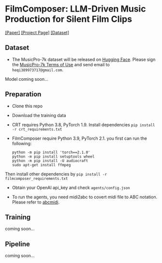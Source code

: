 # FilmComposer: LLM-Driven Music Production for Silent Film Clips

[[Paper]](https://arxiv.org/abs/2503.08147) [[Project Page]](https://apple-jun.github.io/FilmComposer.github.io/) [[Dataset]](https://huggingface.co/datasets/apple-jun/MusicPro-7k)

## Dataset
* The MusicPro-7k dataset will be released on [Hugging Face](https://huggingface.co/datasets/apple-jun/MusicPro-7k). Please sign the [MusicPro-7k Terms of Use](MusicPro-7k_Terms_of_Use.pdf) and send email to `heqi389973717@gmail.com`.

Model coming soon...

## Preparation

* Clone this repo

* Download the training data

* CRT requires Python 3.8, PyTorch 1.9. Install dependencies `pip install -r crt_requirements.txt`

* FilmComposer require Python 3.9, PyTorch 2.1. you first can run the following:
    ```shell
    python -m pip install 'torch==2.1.0'
    python -m pip install setuptools wheel
    python -m pip install -U audiocraft
    sudo apt-get install ffmpeg
    ```
Then install other dependencies by `pip install -r filmcomposer_requirements.txt`

* Obtain your OpenAI api_key and check `agents/config.json`

* To run the agents, you need midi2abc to covert midi file to ABC notation. Please refer to [abcmidi](https://github.com/xlvector/abcmidi).

## Training
coming soon...

## Pipeline
coming soon...
